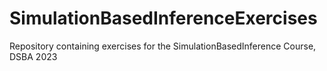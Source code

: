 # SimulationBasedInferenceExercises
Repository containing exercises for the SimulationBasedInference Course, DSBA 2023
